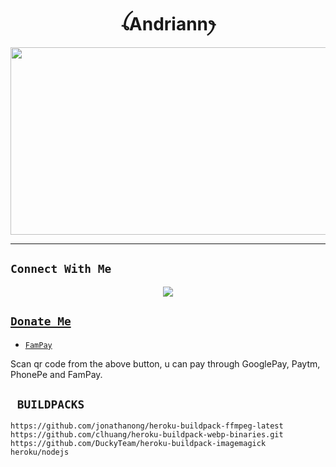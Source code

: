 <h1 align="center">ꪶAndriannꫂ<br></h1>
<p align="center">
  <img src="https://telegra.ph/file/8241b1c4ead1cee765b04.jpg" width="540" height="300" />
</p>

-------

## ```Connect With Me```
<p align="center">
<a href="https://wa.me/625380779466"><img src="https://img.shields.io/badge/Contact Xeon-25D366?style=for-the-badge&logo=whatsapp&logoColor=white" />

## ```Donate Me```

- [`FamPay`](https://telegra.ph/file/8ae24f864a609bb171a16.jpg)

<p align="left">
Scan qr code from the above button, u can pay through GooglePay, Paytm, PhonePe and FamPay.
</p>


## ` BUILDPACKS`

```
https://github.com/jonathanong/heroku-buildpack-ffmpeg-latest
https://github.com/clhuang/heroku-buildpack-webp-binaries.git
https://github.com/DuckyTeam/heroku-buildpack-imagemagick
heroku/nodejs
```
